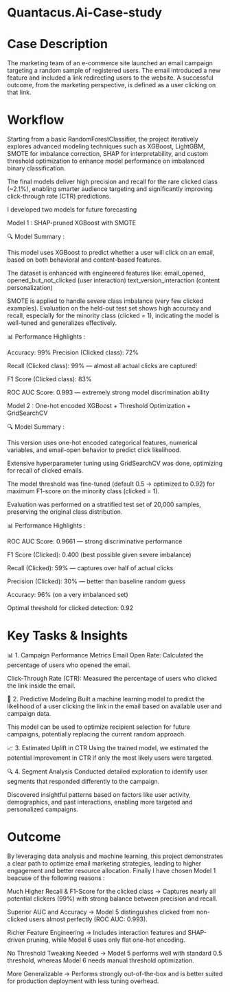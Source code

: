 # Quantacus.Ai-Case-study
# Case Description
The marketing team of an e-commerce site launched an email campaign targeting a random sample of registered users. The email introduced a new feature and included a link redirecting users to the website. A successful outcome, from the marketing perspective, is defined as a user clicking on that link.

# Workflow
Starting from a basic RandomForestClassifier, the project iteratively explores advanced modeling techniques such as XGBoost, LightGBM, SMOTE for imbalance correction, SHAP for interpretability, and custom threshold optimization to enhance model performance on imbalanced binary classification.

The final models deliver high precision and recall for the rare clicked class (~2.1%), enabling smarter audience targeting and significantly improving click-through rate (CTR) predictions.

I developed two models for future forecasting 

Model 1 : SHAP-pruned XGBoost with SMOTE

🔍 Model Summary :

This model uses XGBoost to predict whether a user will click on an email, based on both behavioral and content-based features.

The dataset is enhanced with engineered features like:
email_opened, opened_but_not_clicked (user interaction)
text_version_interaction (content personalization)

SMOTE is applied to handle severe class imbalance (very few clicked examples).
Evaluation on the held-out test set shows high accuracy and recall, especially for the minority class (clicked = 1), indicating the model is well-tuned and generalizes effectively.

📊 Performance Highlights :

Accuracy: 99%
Precision (Clicked class): 72%

Recall (Clicked class): 99% — almost all actual clicks are captured!

F1 Score (Clicked class): 83%

ROC AUC Score: 0.993 — extremely strong model discrimination ability

Model 2 : One-hot encoded XGBoost + Threshold Optimization + GridSearchCV

🔍 Model Summary :

This version uses one-hot encoded categorical features, numerical variables, and email-open behavior to predict click likelihood.

Extensive hyperparameter tuning using GridSearchCV was done, optimizing for recall of clicked emails.

The model threshold was fine-tuned (default 0.5 → optimized to 0.92) for maximum F1-score on the minority class (clicked = 1).

Evaluation was performed on a stratified test set of 20,000 samples, preserving the original class distribution.

📊 Performance Highlights :

ROC AUC Score: 0.9661 — strong discriminative performance

F1 Score (Clicked): 0.400 (best possible given severe imbalance)

Recall (Clicked): 59% — captures over half of actual clicks

Precision (Clicked): 30% — better than baseline random guess

Accuracy: 96% (on a very imbalanced set)

Optimal threshold for clicked detection: 0.92

# Key Tasks & Insights
📊 1. Campaign Performance Metrics
Email Open Rate: Calculated the percentage of users who opened the email.

Click-Through Rate (CTR): Measured the percentage of users who clicked the link inside the email.

🤖 2. Predictive Modeling
Built a machine learning model to predict the likelihood of a user clicking the link in the email based on available user and campaign data.

This model can be used to optimize recipient selection for future campaigns, potentially replacing the current random approach.

📈 3. Estimated Uplift in CTR
Using the trained model, we estimated the potential improvement in CTR if only the most likely users were targeted.

🔍 4. Segment Analysis
Conducted detailed exploration to identify user segments that responded differently to the campaign.

Discovered insightful patterns based on factors like user activity, demographics, and past interactions, enabling more targeted and personalized campaigns.
# Outcome
By leveraging data analysis and machine learning, this project demonstrates a clear path to optimize email marketing strategies, leading to higher engagement and better resource allocation.
Finally I have chosen Model 1 beacuse of the following reasons :

Much Higher Recall & F1-Score for the clicked class
→ Captures nearly all potential clickers (99%) with strong balance between precision and recall.

Superior AUC and Accuracy
→ Model 5 distinguishes clicked from non-clicked users almost perfectly (ROC AUC: 0.993).

Richer Feature Engineering
→ Includes interaction features and SHAP-driven pruning, while Model 6 uses only flat one-hot encoding.

No Threshold Tweaking Needed
→ Model 5 performs well with standard 0.5 threshold, whereas Model 6 needs manual threshold optimization.

More Generalizable
→ Performs strongly out-of-the-box and is better suited for production deployment with less tuning overhead.
